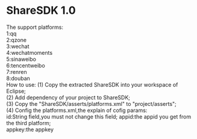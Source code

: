 ShareSDK 1.0
========
The support platforms:<br>
1:qq<br> 2:qzone<br>3:wechat<br>4:wechatmoments<br>5:sinaweibo<br>6:tencentweibo<br>7:renren<br>8:douban<br>
How to use:
(1) Copy the extracted ShareSDK into your workspace of Eclipse;<br>
(2) Add dependency of your project to ShareSDK;<br>
(3) Copy the "ShareSDK/asserts/platforms.xml" to "project/asserts";<br>
(4) Config the platforms.xml,the explain of cofig params:<br>
id:String field,you must not change this field;
appid:the appid you get from the third platform;<br>
appkey:the appkey 